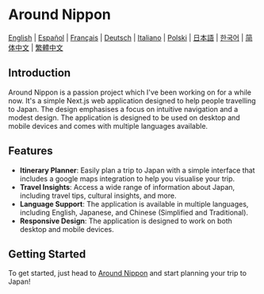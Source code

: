 # Around Nippon
[English](README.md) | [Español](docs/README.es.md) | [Français](docs/README.fr.md) | [Deutsch](docs/README.de.md) | [Italiano](docs/README.it.md) | [Polski](docs/README.pl.md) | [日本語](docs/README.ja.md) | [한국어](docs/README.ko.md) | [简体中文](docs/README.zh-Hans.md) | [繁體中文](docs/README.zh-Hant.md)

## Introduction

Around Nippon is a passion project which I've been working on for a while now. It's a simple Next.js web application designed to help people travelling to Japan. The design emphasises a focus on intuitive navigation and a modest design. The application is designed to be used on desktop and mobile devices and comes with multiple languages available.

## Features

- **Itinerary Planner**: Easily plan a trip to Japan with a simple interface that includes a google maps integration to help you visualise your trip.
- **Travel Insights**: Access a wide range of information about Japan, including travel tips, cultural insights, and more.
- **Language Support**: The application is available in multiple languages, including English, Japanese, and Chinese (Simplified and Traditional).
- **Responsive Design**: The application is designed to work on both desktop and mobile devices.

## Getting Started

To get started, just head to [Around Nippon](https://around-nippon.konpeki.co.uk) and start planning your trip to Japan!
